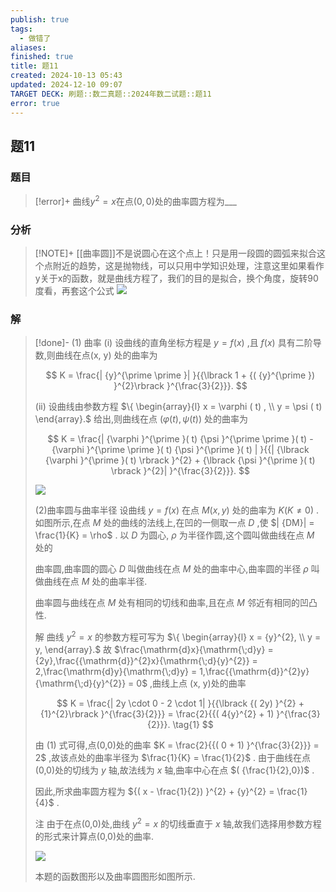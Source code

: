 ```yaml
---
publish: true
tags:
  - 做错了
aliases: 
finished: true
title: 题11
created: 2024-10-13 05:43
updated: 2024-12-10 09:07
TARGET DECK: 刷题::数二真题::2024年数二试题::题11
error: true
---
```

## 题11
### 题目
> [!error]+
> 曲线${y}^{2} = x$在点$( {0,0})$处的曲率圆方程为___
### 分析
> [!NOTE]+
> [[曲率圆]]不是说圆心在这个点上！只是用一段圆的圆弧来拟合这个点附近的趋势，这是抛物线，可以只用中学知识处理，注意这里如果看作y关于x的函数，就是曲线方程了，我们的目的是拟合，换个角度，旋转90度看，再套这个公式
> ![](https://img.hwenyi.tech/202412101705278.webp)
### 解
> [!done]-
> (1) 曲率 (i) 设曲线的直角坐标方程是 $y = f( x)$ ,且 $f( x)$ 具有二阶导数,则曲线在点(x, y) 处的曲率为
> 
> $$
> K = \frac{| {y}^{\prime \prime }| }{{\lbrack  1 + {( {y}^{\prime }) }^{2}\rbrack  }^{\frac{3}{2}}}.
> $$
> 
> (ii) 设曲线由参数方程 $\{  \begin{array}{l} x = \varphi ( t) , \\  y = \psi ( t)  \end{array}.$ 给出,则曲线在点 $( {\varphi ( t) ,\psi ( t) })$ 处的曲率为
> 
> $$
> K = \frac{| {\varphi }^{\prime }( t) {\psi }^{\prime \prime }( t)  - {\varphi }^{\prime \prime }( t) {\psi }^{\prime }( t) | }{{| {\lbrack  {\varphi }^{\prime }( t) \rbrack  }^{2} + {\lbrack  {\psi }^{\prime }( t) \rbrack  }^{2}| }^{\frac{3}{2}}}.
> $$
> 
> ![](https://img.hwenyi.tech/202412101517621.webp)
> 
> (2)曲率圆与曲率半径 设曲线 $y = f( x)$ 在点 $M( {x, y})$ 处的曲率为 $K( {K \neq  0})$ . 如图所示,在点 $M$ 处的曲线的法线上,在凹的一侧取一点 $D$ ,使 $| {DM}|  = \frac{1}{K} = \rho$ . 以 $D$ 为圆心, $\rho$ 为半径作圆,这个圆叫做曲线在点 $M$ 处的
> 
> 曲率圆,曲率圆的圆心 $D$ 叫做曲线在点 $M$ 处的曲率中心,曲率圆的半径 $\rho$ 叫做曲线在点 $M$ 处的曲率半径.
> 
> 曲率圆与曲线在点 $M$ 处有相同的切线和曲率,且在点 $M$ 邻近有相同的凹凸性.
> 
> 解 曲线 ${y}^{2} = x$ 的参数方程可写为 $\{  \begin{array}{l} x = {y}^{2}, \\  y = y, \end{array}.$ 故 $\frac{\mathrm{d}x}{\mathrm{\;d}y} = {2y},\frac{{\mathrm{d}}^{2}x}{\mathrm{\;d}{y}^{2}} = 2,\frac{\mathrm{d}y}{\mathrm{\;d}y} = 1,\frac{{\mathrm{d}}^{2}y}{\mathrm{\;d}{y}^{2}} = 0$ ,曲线上点 (x, y)处的曲率
> 
> $$
> K = \frac{| 2y \cdot  0 - 2 \cdot  1| }{{\lbrack  {( 2y) }^{2} + {1}^{2}\rbrack  }^{\frac{3}{2}}} = \frac{2}{{( 4{y}^{2} + 1) }^{\frac{3}{2}}}. \tag{1}
> $$
> 
> 由 (1) 式可得,点(0,0)处的曲率 $K = \frac{2}{{( 0 + 1) }^{\frac{3}{2}}} = 2$ ,故该点处的曲率半径为 $\frac{1}{K} = \frac{1}{2}$ . 由于曲线在点(0,0)处的切线为 $y$ 轴,故法线为 $x$ 轴,曲率中心在点 $( {\frac{1}{2},0})$ .
> 
> 因此,所求曲率圆方程为 ${( x - \frac{1}{2}) }^{2} + {y}^{2} = \frac{1}{4}$ .
> 
> 注 由于在点(0,0)处,曲线 ${y}^{2} = x$ 的切线垂直于 $x$ 轴,故我们选择用参数方程的形式来计算点(0,0)处的曲率.
> 
> ![](https://img.hwenyi.tech/202412101517622.webp)
> 
> 本题的函数图形以及曲率圆图形如图所示.